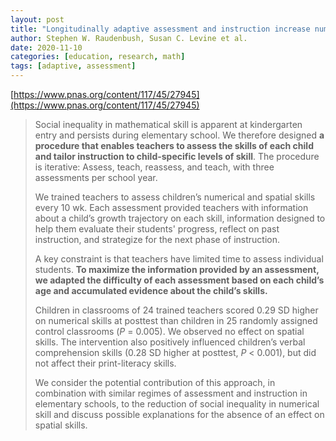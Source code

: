 ```yaml
---
layout: post
title: "Longitudinally adaptive assessment and instruction increase numerical skills of preschool children"
author: Stephen W. Raudenbush, Susan C. Levine et al.
date: 2020-11-10
categories: [education, research, math]
tags: [adaptive, assessment]
---
```


[https://www.pnas.org/content/117/45/27945](https://www.pnas.org/content/117/45/27945)

> Social inequality in mathematical skill is apparent at kindergarten entry and persists during elementary school. We therefore designed **a procedure that enables teachers to assess the skills of each child and tailor instruction to child-specific levels of skill**. The procedure is iterative: Assess, teach, reassess, and teach, with three assessments per school year. 
>
> We trained teachers to assess children’s numerical and spatial skills every 10 wk. Each assessment provided teachers with information about a child’s growth trajectory on each skill, information designed to help them evaluate their students' progress, reflect on past instruction, and strategize for the next phase of instruction.
>
> A key constraint is that teachers have limited time to assess individual students. **To maximize the information provided by an assessment, we adapted the difficulty of each assessment based on each child’s age and accumulated evidence about the child’s skills.**
>
> Children in classrooms of 24 trained teachers scored 0.29 SD higher on numerical skills at posttest than children in 25 randomly assigned control classrooms (*P* = 0.005). We observed no effect on spatial skills. The intervention also positively influenced children’s verbal comprehension skills (0.28 SD higher at posttest, *P* < 0.001), but did not affect their print-literacy skills. 
>
> We consider the potential contribution of this approach, in combination with similar regimes of assessment and instruction in elementary schools, to the reduction of social inequality in numerical skill and discuss possible explanations for the absence of an effect on spatial skills.
